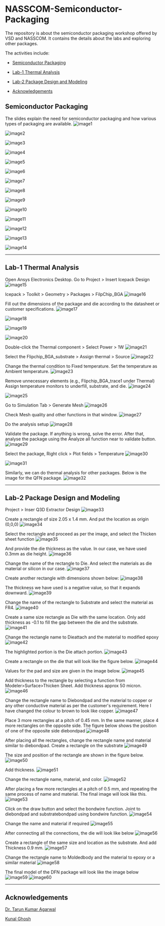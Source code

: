 # NASSCOM-Semiconductor-Packaging
The repository is about the semiconductor packaging workshop offered by VSD and NASSCOM.
It contains the details about the labs and exploring other packages.


The activities include:
<div class="toc">
  <ul>
    <li><a href="#header-1">Semiconductor Packaging</a></li>
  </ul>
</div>  

<div class="toc">
  <ul>
    <li><a href="#header-2">Lab-1 Thermal Analysis</a></li>
  </ul>
</div>  

<div class="toc">
  <ul>
    <li><a href="#header-3">Lab-2 Package Design and Modeling</a></li>
  </ul>
</div>  

<div class="toc">
  <ul>
    <li><a href="#header-4">Acknowledgements</a></li>
  </ul>
</div>  


## <h2 id="header-1">Semiconductor Packaging</h2>


The slides explain the need for semiconductor packaging and how various types of packaging are available. 
![image1](https://github.com/user-attachments/assets/7e5e9292-ca7c-408b-bb15-689e49ecf89f)

![image2](https://github.com/user-attachments/assets/cbe4ecca-76da-4edf-ba62-a27939809a12)

![image3](https://github.com/user-attachments/assets/ccf83158-bd49-4e6c-9516-6e2d921155bb)

![image4](https://github.com/user-attachments/assets/53b01a0d-780e-4d3a-ac7d-aad4da460c04)

![image5](https://github.com/user-attachments/assets/ee8bdb43-80c6-4162-9e63-861bf12503fd)

![image6](https://github.com/user-attachments/assets/ce4be847-d1be-4866-8336-a77c43e33bdb)

![image7](https://github.com/user-attachments/assets/4860aaff-7e1f-4942-8ebf-fd03ec3b6e32)

![image8](https://github.com/user-attachments/assets/ce924e9c-742a-435b-84c0-f85df99802b2)

![image9](https://github.com/user-attachments/assets/44b58333-e686-4d6a-8901-de239873be07)

![image10](https://github.com/user-attachments/assets/18f589ff-fb02-4748-ae93-abb5da4ce45c)

![image11](https://github.com/user-attachments/assets/32e0454d-040c-4cfb-89b1-10c48476e6f5)

![image12](https://github.com/user-attachments/assets/be225f4a-4d86-4085-a066-cf679496ce22)

![image13](https://github.com/user-attachments/assets/a7e43718-0866-43ca-8634-ad88a505b055)

![image14](https://github.com/user-attachments/assets/ae0f45c1-cb84-441f-a9b7-46ddbbf79818)



---------------------------------------------------------------------------------------------------------------------------
## <h2 id="header-2">Lab-1 Thermal Analysis</h2>


Open Ansys Electronics Desktop. Go to Project > Insert Icepack Design
![image15](https://github.com/user-attachments/assets/894e8182-10fd-4b15-911a-30880c901f67)

Icepack > Toolkit > Geometry > Packages > FilpChip_BGA
![image16](https://github.com/user-attachments/assets/0cd945d1-109f-4a80-94f2-7813d385b0d3)

Fill out the dimensions of the package and die according to the datasheet or customer specifications.
![image17](https://github.com/user-attachments/assets/aac7707e-f23f-47a0-a9f8-c6f4ec2ccc7f)

![image18](https://github.com/user-attachments/assets/e5d8563c-f988-4d23-9de0-eb3abcfe6002)

![image19](https://github.com/user-attachments/assets/86171dae-dee3-4260-97cb-013c9e2d4c74)

![image20](https://github.com/user-attachments/assets/cba1cae6-e214-4b99-8569-e026919293f8)

Double-click the Thermal component > Select Power > 1W
![image21](https://github.com/user-attachments/assets/03773c00-83ee-44bc-a785-bf9fe0fb4fa0)

Select the Flipchip_BGA_substrate > Assign thermal > Source
![image22](https://github.com/user-attachments/assets/807bdf49-70d2-4cde-990d-c22395b71726)

Change the thermal condition to Fixed temperature. Set the temperature as Ambient temperature.
![image23](https://github.com/user-attachments/assets/3cea8145-f189-44c1-b208-f5a6c386309a)

Remove unnecessary elements (e.g., Flipchip_BGA_trace1 under Thermal)
Assign temperature monitors to underfill, substrate, and die.
![image24](https://github.com/user-attachments/assets/0c482ed4-1a14-4a54-987e-d481b32c4d01)

![image25](https://github.com/user-attachments/assets/71a91b86-2e14-4eb4-9f6f-7fca335133ec)

Go to Simulation Tab > Generate Mesh
![image26](https://github.com/user-attachments/assets/e26d8d81-3a42-4074-af89-4ee2062ce61b)

Check Mesh quality and other functions in that window.
![image27](https://github.com/user-attachments/assets/60d6f9cb-19ed-440d-8671-44e0f6f01d3b)

Do the analysis setup
![image28](https://github.com/user-attachments/assets/3e7b3898-3499-4d73-9099-d4fe704b6708)

Validate the package. If anything is wrong, solve the error. After that, analyse the package using the Analyze all function near to validate button.
![image29](https://github.com/user-attachments/assets/32338dfc-1397-4c8c-bec8-9d60ce989cbb)

Select the package, Right click > Plot fields > Temperature
![image30](https://github.com/user-attachments/assets/11608af7-a7f5-4dd5-8730-c825c069c887)

![image31](https://github.com/user-attachments/assets/4a79e499-7936-4b54-a7eb-1d391cfd24f3)

Similarly, we can do thermal analysis for other packages. Below is the image for the QFN package.
![image32](https://github.com/user-attachments/assets/3f5a3a32-2825-41f0-9297-0999976d2203)

----------------------------------------------------------------------------------------------------------------------------
## <h2 id="header-3">Lab-2 Package Design and Modeling</h2>

Project > Inser Q3D Extractor Design
![image33](https://github.com/user-attachments/assets/ffce76a0-14c5-4acd-9efa-dbf3de40a7f9)

Create a rectangle of size 2.05 x 1.4 mm. And put the location as origin (0,0,0)
![image34](https://github.com/user-attachments/assets/1e7baa6e-fa70-414f-9a1e-38b6fcd2868e)

Select the rectangle and proceed as per the image, and select the Thicken sheet function
![image35](https://github.com/user-attachments/assets/866b4cba-d319-490f-87c4-d6e6edae4120)

And provide the die thickness as the value. In our case, we have used 0.3mm as die height.
![image36](https://github.com/user-attachments/assets/9221c5d3-8269-4ca1-b7aa-483e308197d6)

Change the name of the rectangle to Die. And select the materials as die material or silicon in our case.
![image37](https://github.com/user-attachments/assets/c1620c62-6907-45bf-aa21-5b8392c74a54)

Create another rectangle with dimensions shown below:
![image38](https://github.com/user-attachments/assets/e268c37c-b5a6-4f1a-b1b1-c4c7d2e431d3)

The thickness we have used is a negative value, so that it expands downward. 
![image39](https://github.com/user-attachments/assets/c23e2fb4-40e7-40b0-b808-5fd89ef5efe2)

Change the name of the rectangle to Substrate and select the material as FR4.
![image40](https://github.com/user-attachments/assets/41e44c95-e4db-4767-8c19-0b0d4eb7958c)

Create a same size rectangle as Die with the same location. Only add thickness as -0.1 to fill the gap between the die and the substrate.
![image41](https://github.com/user-attachments/assets/da11d9eb-b72a-4b51-9a8f-4a55c638c5cd)

Change the rectangle name to Dieattach and the material to modified epoxy
![image42](https://github.com/user-attachments/assets/abddd113-2929-4bab-82fb-6a302975ce95)

The highlighted portion is the Die attach portion.
![image43](https://github.com/user-attachments/assets/24910d2d-d6fc-45fd-9f84-b23c83dd14b9)

Create a rectangle on the die that will look like the figure below.
![image44](https://github.com/user-attachments/assets/91fea646-f8c2-4a65-87a0-547c24f7fbd4)

Values for the pad and size are given in the image below.
![image45](https://github.com/user-attachments/assets/ee5d0dc2-0231-4b15-b870-14f8b585c09c)

Add thickness to the rectangle by selecting a function from Modeler>Surface>Thicken Sheet. Add thickness approx 50 micron.
![image46](https://github.com/user-attachments/assets/cab98a6a-af9e-426a-b43e-1cbb791a2112)

Change the rectangle name to Diebondpad and the material to copper or any other conductive material as per the customer's requirement. Here I have changed the colour to brown to look like copper. 
![image47](https://github.com/user-attachments/assets/25f011fd-d5ac-4f00-921c-c55f23b3b2f1)

Place 3 more rectangles at a pitch of 0.45 mm.
In the same manner, place 4 more rectangles on the opposite side. The figure below shows the position of one of the opposite side diebondpad 
![image48](https://github.com/user-attachments/assets/48cdf452-bc80-4f12-a752-224763e19900)

After placing all the rectangles, change the rectangle name and material similar to diebondpad.
Create a rectangle on the substrate 
![image49](https://github.com/user-attachments/assets/c27d2ed6-486d-45ce-9acf-6efc013362d4)

The size and position of the rectangle are shown in the figure below.
![image50](https://github.com/user-attachments/assets/4769c989-f0ec-48b9-b366-58b1c6ed5b44)


Add thickness.
![image51](https://github.com/user-attachments/assets/ee1ea2be-51d6-46d2-8e80-471fad7d30d4)

Change the rectangle name, material, and color.
![image52](https://github.com/user-attachments/assets/7f63aba7-f7af-4b35-b92b-320df0414984)

After placing a few more rectangles at a pitch of 0.5 mm, and repeating the same process of name and material. The final image will look like this.
![image53](https://github.com/user-attachments/assets/e816b391-2ee5-4706-a736-0bf0d3148d21)

Click on the draw button and select the bondwire function. Joint to diebondpad and substratebondpad using bondwire function.
![image54](https://github.com/user-attachments/assets/9e4e32ed-3876-4e49-ae7f-a13a4ad3caab)

Change the name and material if required
![image55](https://github.com/user-attachments/assets/49f72404-d9a7-4b11-83f0-87ba384d1bd3)

After connecting all the connections, the die will look like below
![image56](https://github.com/user-attachments/assets/30271c97-251c-4879-8118-0d900b37016a)

Create a rectangle of the same size and location as the substrate. And add Thickness 0.9 mm.
![image57](https://github.com/user-attachments/assets/4c817e2e-b0da-4026-8e31-c7d343099512)

Change the rectangle name to Moldedbody and the material to epoxy or a similar material
![image58](https://github.com/user-attachments/assets/d8160648-911c-4ae9-93fc-d96c0a313543)

The final model of the DFN package will look like the image below
![image59](https://github.com/user-attachments/assets/84c8b8ee-53e2-4009-8e6f-e081e3a3269f)
![image60](https://github.com/user-attachments/assets/7faee64d-99e6-408b-9bb7-079da7899b04)


------------------------------------------------------------------------------------------------------------------------------------------------------------------------------------------------------  
## <h2 id="header-4">Acknowledgements</h2>
 
[Dr. Tarun Kumar Agarwal](https://iitgn.ac.in/faculty/ee/fac-tarun)

[Kunal Ghosh](https://github.com/kunalg123) 

